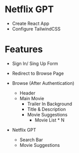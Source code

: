 # Netflix GPT
- Create React App
- Configure TailwindCSS

# Features
- Sign In/ Sing Up Form
- Redirect to Browse Page

- Browse (After Authentication)
    - Header
    - Main Movie
        - Trailer In Background
        - Title & Description
        - Movie Suggestions
            - Movie List * N

- Netflix GPT
    - Search Bar
    - Movie Suggestions
    